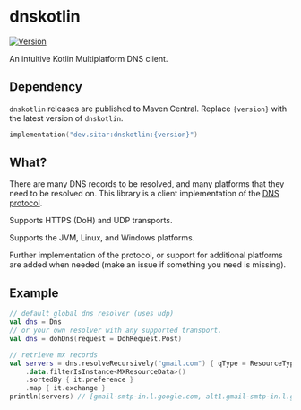 # dnskotlin
[![Version](https://img.shields.io/maven-central/v/dev.sitar/dnskotlin)](https://search.maven.org/artifact/dev.sitar/dnskotlin)

An intuitive Kotlin Multiplatform DNS client.

## Dependency
`dnskotlin` releases are published to Maven Central. Replace `{version}` with the latest version of `dnskotlin`.
```kotlin
implementation("dev.sitar:dnskotlin:{version}")
```

## What?
There are many DNS records to be resolved, and many platforms that they need to be resolved on. This library is a client implementation of the [DNS protocol](https://www.ietf.org/rfc/rfc1035.txt). 

Supports HTTPS (DoH) and UDP transports.

Supports the JVM, Linux, and Windows platforms.

Further implementation of the protocol, or support for additional platforms are added when needed (make an issue if something you need is missing).

## Example
```kotlin
// default global dns resolver (uses udp)
val dns = Dns
// or your own resolver with any supported transport.
val dns = dohDns(request = DohRequest.Post)

// retrieve mx records
val servers = dns.resolveRecursively("gmail.com") { qType = ResourceType.MX }
    .data.filterIsInstance<MXResourceData>()
    .sortedBy { it.preference }
    .map { it.exchange }
println(servers) // [gmail-smtp-in.l.google.com, alt1.gmail-smtp-in.l.google.com, alt2.gmail-smtp-in.l.google.com, alt3.gmail-smtp-in.l.google.com, alt4.gmail-smtp-in.l.google.com]
```

